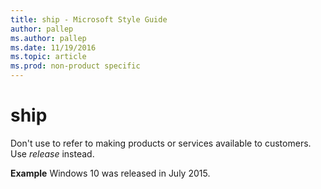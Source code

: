 ```yaml
---
title: ship - Microsoft Style Guide
author: pallep
ms.author: pallep
ms.date: 11/19/2016
ms.topic: article
ms.prod: non-product specific
---
```


# ship

Don't use to refer to making products or services available to customers. Use *release* instead. 

**Example** Windows 10 was released in July 2015.
